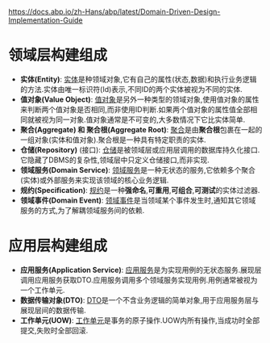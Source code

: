 

https://docs.abp.io/zh-Hans/abp/latest/Domain-Driven-Design-Implementation-Guide

#  领域层构建组成

- **实体(Entity)**: [实体](https://docs.abp.io/zh-Hans/abp/latest/Entities)是种领域对象,它有自己的属性(状态,数据)和执行业务逻辑的方法.实体由唯一标识符(Id)表示,不同ID的两个实体被视为不同的实体.
- **值对象(Value Object)**: [值对象](https://docs.abp.io/zh-Hans/abp/latest/Value-Objects)是另外一种类型的领域对象,使用值对象的属性来判断两个值对象是否相同,而非使用ID判断.如果两个值对象的属性值全部相同就被视为同一对象.值对象通常是不可变的,大多数情况下它比实体简单.
- **聚合(Aggregate) 和 聚合根(Aggregate Root)**: [聚合](https://docs.abp.io/zh-Hans/abp/latest/Entities)是由**聚合根**包裹在一起的一组对象(实体和值对象).聚合根是一种具有特定职责的实体.
- **仓储(Repository)** (接口): [仓储](https://docs.abp.io/zh-Hans/abp/latest/Repositories)是被领域层或应用层调用的数据库持久化接口.它隐藏了DBMS的复杂性,领域层中只定义仓储接口,而非实现.
- **领域服务(Domain Service)**: [领域服务](https://docs.abp.io/zh-Hans/abp/latest/Domain-Services)是一种无状态的服务,它依赖多个聚合(实体)或外部服务来实现该领域的核心业务逻辑.
- **规约(Specification)**: [规约](https://docs.abp.io/zh-Hans/abp/latest/Specifications)是一种**强命名**,**可重用**,**可组合**,**可测试**的实体过滤器.
- **领域事件(Domain Event)**: [领域事件](https://docs.abp.io/zh-Hans/abp/latest/Event-Bus)是当领域某个事件发生时,通知其它领域服务的方式,为了解耦领域服务间的依赖.

# 应用层构建组成

- **应用服务(Application Service)**: [应用服务](https://docs.abp.io/zh-Hans/abp/latest/Application-Services)是为实现用例的无状态服务.展现层调用应用服务获取DTO.应用服务调用多个领域服务实现用例.用例通常被视为一个工作单元.
- **数据传输对象(DTO)**: [DTO](https://docs.abp.io/zh-Hans/abp/latest/Data-Transfer-Objects)是一个不含业务逻辑的简单对象,用于应用服务层与展现层间的数据传输.
- **工作单元(UOW)**: [工作单元](https://docs.abp.io/zh-Hans/abp/latest/Unit-Of-Work)是事务的原子操作.UOW内所有操作,当成功时全部提交,失败时全部回滚.

